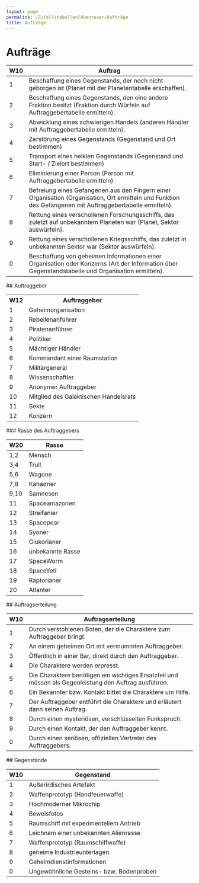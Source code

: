```yaml
---
layout: page
permalink: /Zufallstabellen/Abenteuer/Aufträge
title: Aufträge
---
```


# Aufträge

<table>
<thead>
<tr><th>W10</th><th>Auftrag</th></tr>
</thead>
<tbody>
<tr><td>1</td><td>Beschaffung eines Gegenstands, der noch nicht geborgen ist (Planet mit der Planetentabelle erschaffen).</td></tr>
<tr><td>2</td><td>Beschaffung eines Gegenstands, den eine andere Fraktion besitzt (Fraktion durch Würfeln auf Auftraggebertabelle ermitteln).</td></tr>
<tr><td>3</td><td>Abwicklung eines schwierigen Handels (anderen Händler mit Auftraggebertabelle ermitteln).</td></tr>
<tr><td>4</td><td>Zerstörung eines Gegenstands (Gegenstand und Ort bestimmen)</td></tr>
<tr><td>5</td><td>Transport eines heiklen Gegenstands (Gegenstand und Start- / Zielort bestimmen)</td></tr>
<tr><td>6</td><td>Eliminierung einer Person (Person mit Auftraggebertabelle ermitteln).</td></tr>
<tr><td>7</td><td>Befreiung eines Gefangenen aus den Fingern einer Organisation (Organisation, Ort ermitteln und Funktion des Gefangenen mit Auftraggebertabelle ermitteln).</td></tr>
<tr><td>8</td><td>Rettung eines verschollenen Forschungsschiffs, das zuletzt auf unbekanntem Planeten war (Planet, Sektor auswürfeln).</td></tr>
<tr><td>9</td><td>Rettung eines verschollenen Kriegsschiffs, das zuletzt in unbekannten Sektor war (Sektor auswürfeln).</td></tr>
<tr><td>0</td><td>Beschaffung von geheimen Informationen einer Organisation oder Konzerns (Art der Information über Gegenstandstabelle und Organisation ermitteln).</td></tr>
</tbody>
</table>
## Auftraggeber

<table>
<tbody>
<tr><th>W12</th><th>Auftraggeber</th></tr>
<tr><td>1</td><td>Geheimorganisation</td></tr>
<tr><td>2</td><td>Rebellenanführer</td></tr>
<tr><td>3</td><td>Piratenanführer</td></tr>
<tr><td>4</td><td>Politiker</td></tr>
<tr><td>5</td><td>Mächtiger Händler</td></tr>
<tr><td>6</td><td>Kommandant einer Raumstation</td></tr>
<tr><td>7</td><td>Militärgeneral</td></tr>
<tr><td>8</td><td>Wissenschaftler</td></tr>
<tr><td>9</td><td>Anonymer Auftraggeber</td></tr>
<tr><td>10</td><td>Mitglied des Galaktischen Handelsrats</td></tr>
<tr><td>11</td><td>Sekte</td></tr>
<tr><td>12</td><td>Konzern</td></tr>
</tbody>
</table>
### Rasse des Auftraggebers

<table>
<thead>
<tr><th>W20</th><th>Rasse</th></tr>
</thead>
<tbody>
<tr><td>1,2</td><td>Mensch</td></tr>
<tr><td>3,4</td><td>Trull</td></tr>
<tr><td>5,6</td><td>Wagone</td></tr>
<tr><td>7,8</td><td>Kahadrier</td></tr>
<tr><td>9,10</td><td>Samnesen</td></tr>
<tr><td>11</td><td>Spaceamazonen</td></tr>
<tr><td>12</td><td>Streifanier</td></tr>
<tr><td>13</td><td>Spacepear</td></tr>
<tr><td>14</td><td>Syoner</td></tr>
<tr><td>15</td><td>Glukorianer</td></tr>
<tr><td>16</td><td>unbekannte Rasse</td></tr>
<tr><td>17</td><td>SpaceWorm</td></tr>
<tr><td>18</td><td>SpaceYeti</td></tr>
<tr><td>19</td><td>Raptorianer</td></tr>
<tr><td>20</td><td>Atlanter</td></tr>
</tbody>
</table>
## Auftragserteilung

<table>
<thead>
<tr><th>W10</th><th>Auftragserteilung</th></tr>
</thead>
<tbody>
<tr><td>1</td><td>Durch verstohlenen Boten, der die Charaktere zum Auftraggeber bringt.</td></tr>
<tr><td>2</td><td>An einem geheimen Ort mit vermummten Auftraggeber.</td></tr>
<tr><td>3</td><td>Öffentlich in einer Bar, direkt durch den Auftraggeber.</td></tr>
<tr><td>4</td><td>Die Charaktere werden erpresst.</td></tr>
<tr><td>5</td><td>Die Charaktere benötigen ein wichtiges Ersatzteil und müssen als Gegenleistung den Auftrag ausführen.</td></tr>
<tr><td>6</td><td>Ein Bekannter bzw. Kontakt bittet die Charaktere um Hilfe.</td></tr>
<tr><td>7</td><td>Der Auftraggeber entführt die Charaktere und erläutert dann seinen Auftrag.</td></tr>
<tr><td>8</td><td>Durch einen mysteriösen, verschlüsselten Funkspruch.</td></tr>
<tr><td>9</td><td>Durch einen Kontakt, der den Auftraggeber kennt.</td></tr>
<tr><td>0</td><td>Durch einen seriösen, offiziellen Vertreter des Auftraggebers.</td></tr>
</tbody>
</table>
## Gegenstände

<table>
<thead>
<tr><th>W10</th><th>Gegenstand</th></tr>
</thead>
<tbody>
<tr><td>1</td><td>Außerirdisches Artefakt</td></tr>
<tr><td>2</td><td>Waffenprototyp (Handfeuerwaffe)</td></tr>
<tr><td>3</td><td>Hochmoderner Mikrochip</td></tr>
<tr><td>4</td><td>Beweisfotos</td></tr>
<tr><td>5</td><td>Raumschiff mit experimentellem Antrieb</td></tr>
<tr><td>6</td><td>Leichnam einer unbekannten Alienrasse</td></tr>
<tr><td>7</td><td>Waffenprototyp (Raumschiffwaffe)</td></tr>
<tr><td>8</td><td>geheime Industrieunterlagen</td></tr>
<tr><td>9</td><td>Geheimdienstinformationen</td></tr>
<tr><td>0</td><td>Ungewöhnliche Gesteins- bzw. Bodenproben</td></tr>
</tbody>
</table>
